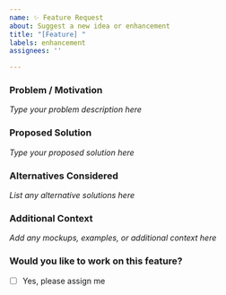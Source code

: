 ```yaml
---
name: ✨ Feature Request
about: Suggest a new idea or enhancement
title: "[Feature] "
labels: enhancement
assignees: ''

---
```


### Problem / Motivation

<!-- Describe the problem you're trying to solve or the need you've identified -->
<!-- Example: Users can't easily track their daily progress in the app -->

_Type your problem description here_

### Proposed Solution

<!-- How do you think this could be implemented? Be as detailed as possible -->
<!-- Example: Add a daily progress dashboard with charts and statistics -->

_Type your proposed solution here_

### Alternatives Considered

<!-- What other approaches have you thought about? -->
<!-- Example: 
- Weekly email reports instead of a dashboard
- Mobile app notifications with progress updates
-->

_List any alternative solutions here_

### Additional Context

<!-- Add any other helpful information, mockups, or examples -->
<!-- Tip: You can drag and drop images here -->

_Add any mockups, examples, or additional context here_

### Would you like to work on this feature?

- [ ] Yes, please assign me